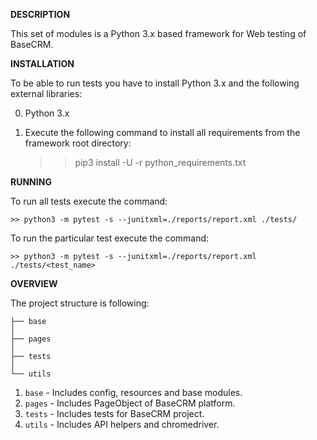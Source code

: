 **DESCRIPTION**

This set of modules is a Python 3.x based framework for Web testing of BaseCRM.

**INSTALLATION**

To be able to run tests you have to install Python 3.x and the following external 
libraries:

0. Python 3.x 
1. Execute the following command to install all requirements from the framework root directory:

    >> pip3 install -U -r python_requirements.txt


**RUNNING**

To run all tests execute the command:
	
	>> python3 -m pytest -s --junitxml=./reports/report.xml ./tests/
	
To run the particular test execute the command:

	>> python3 -m pytest -s --junitxml=./reports/report.xml ./tests/<test_name>
	
**OVERVIEW**

The project structure is following:


    ├── base
    │
    ├── pages
    │
    ├── tests
    │
    └── utils


1. `base` - Includes config, resources and base modules.
2. `pages` - Includes PageObject of BaseCRM platform.
3. `tests` - Includes tests for BaseCRM project.
4. `utils` - Includes API helpers and chromedriver.
